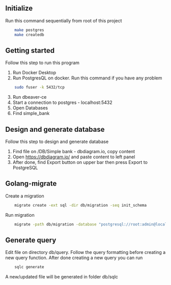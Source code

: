## Initialize

Run this command sequentially from root of this project

```bash
    make postgres
    make createdb
```

## Getting started

Follow this step to run this program

1. Run Docker Desktop
2. Run PostgresQL on docker. Run this command if you have any problem

```bash
    sudo fuser -k 5432/tcp
```

3. Run dbeaver-ce
4. Start a connection to postgres - localhost:5432
5. Open Databases
6. Find simple_bank

## Design and generate database

Follow this step to design and generate database

1. Find file on /DB/Simple bank - dbdiagram.io, copy content
2. Open https://dbdiagram.io/ and paste content to left panel
3. After done, find Export button on upper bar then press Export to PostgreSQL

## Golang-migrate

Create a migration

```bash
    migrate create -ext sql -dir db/migration -seq init_schema
```

Run migration

```bash
    migrate -path db/migration -database "postgresql://root:admin@localhost:5432/simple_bank?sslmode=disable" -verbose up
```

## Generate query

Edit file on directory db/query. Follow the query formatting before creating a new query function. After done creating a new query you can run

```bash
    sqlc generate
```

A new/updated file will be generated in folder db/sqlc
